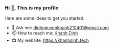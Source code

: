 ### Hi 👋, This is my profile

Here are some ideas to get you started:

- 💬 Ask me: dinhnguyenkhanh210401@gmail.com
- 📫 How to reach me: [Khanh Dinh](https://www.linkedin.com/in/khanh-ndinh/)
- 📺 My website: https://khanhdinh.tech
